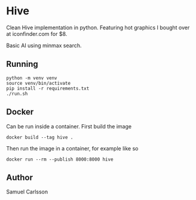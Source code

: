 # Hive
Clean Hive implementation in python. Featuring hot graphics I bought over at  iconfinder.com for $8.

Basic AI using minmax search.

## Running

    python -m venv venv
    source venv/bin/activate
    pip install -r requirements.txt
    ./run.sh

## Docker
Can be run inside a container. First build the image

    docker build --tag hive .

Then run the image in a container, for example like so

    docker run --rm --publish 8000:8000 hive

## Author
Samuel Carlsson

